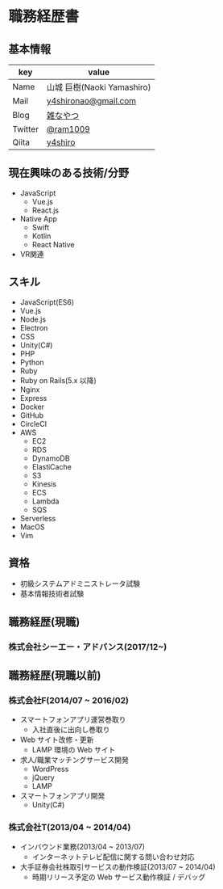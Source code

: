 # 職務経歴書
## 基本情報
|key|value|
|---|-----|
|Name|山城 巨樹(Naoki Yamashiro)|
|Mail|y4shironao@gmail.com|
|Blog|[雑なやつ](http://ram.hatenablog.jp/)|
|Twitter|[@ram1009](https://twitter.com/ram1009)|
|Qiita|[y4shiro](http://qiita.com/y4shiro)|

## 現在興味のある技術/分野
- JavaScript
  - Vue.js
  - React.js
- Native App
  - Swift
  - Kotlin
  - React Native
- VR関連

## スキル
- JavaScript(ES6)
- Vue.js
- Node.js
- Electron
- CSS
- Unity(C#)
- PHP
- Python
- Ruby
- Ruby on Rails(5.x 以降)
- Nginx
- Express
- Docker
- GitHub
- CircleCI
- AWS
  - EC2
  - RDS
  - DynamoDB
  - ElastiCache
  - S3
  - Kinesis
  - ECS
  - Lambda
  - SQS
- Serverless
- MacOS
- Vim

## 資格
- 初級システムアドミニストレータ試験
- 基本情報技術者試験


## 職務経歴(現職)
### 株式会社シーエー・アドバンス(2017/12~)

## 職務経歴(現職以前)
### 株式会社F(2014/07 ~ 2016/02)
- スマートフォンアプリ運営巻取り
  - 入社直後に出向し巻取り
- Web サイト改修・更新
  -  LAMP 環境の Web サイト
- 求人/職業マッチングサービス開発
  - WordPress
  - jQuery
  - LAMP
- スマートフォンアプリ開発
  - Unity(C#)

### 株式会社T(2013/04 ~ 2014/04)
- インバウンド業務(2013/04 ~ 2013/07)
  - インターネットテレビ配信に関する問い合わせ対応
- 大手証券会社株取引サービスの動作検証(2013/07 ~ 2014/04)
  - 時期リリース予定の Web サービス動作検証 / デバッグ
